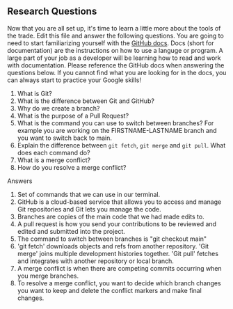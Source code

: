 ## Research Questions 

Now that you are all set up, it's time to learn a little more about the tools of the trade. Edit this file and answer the following questions. You are going to need to start familiarizing yourself with the [GitHub docs](https://docs.github.com/en). Docs (short for documentation) are the instructions on how to use a languge or program. A large part of your job as a developer will be learning how to read and work with documentation. Please reference the GitHub docs when answering the questions below. If you cannot find what you are looking for in the docs, you can always start to practice your Google skills!

1. What is Git?
2. What is the difference between Git and GitHub?
3. Why do we create a branch?
4. What is the purpose of a Pull Request?
5. What is the command you can use to switch between branches? For example you are working on the FIRSTNAME-LASTNAME branch and you want to switch back to main.
6. Explain the difference between `git fetch`, `git merge` and `git pull`. What does each command do?
7. What is a merge conflict?
8. How do you resolve a merge conflict?

Answers

1. Set of commands that we can use in our terminal.
2. GitHub is a cloud-based service that allows you to access and manage Git repositories and Git lets you manage the code.
3. Branches are copies of the main code that we had made edits to.
4. A pull request is how you send your contributions to be reviewed and edited and submitted into the project.
5. The command to switch between branches is "git checkout main"
6. 'git fetch' downloads objects and refs from another repository. 'Git merge' joins multiple development histories together. 'Git pull' fetches and integrates with another repository or local branch.
7. A merge conflict is when there are competing commits occurring when you merge branches.
8. To resolve a merge conflict, you want to decide which branch changes you want to keep and delete the conflict markers and make final changes.
